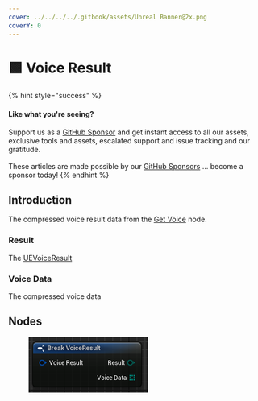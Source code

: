 ```yaml
---
cover: ../../../../.gitbook/assets/Unreal Banner@2x.png
coverY: 0
---
```


# 🟩 Voice Result

{% hint style="success" %}
#### Like what you're seeing?

Support us as a [GitHub Sponsor](../../../../become-a-sponsor/) and get instant access to all our assets, exclusive tools and assets, escalated support and issue tracking and our gratitude.\
\
These articles are made possible by our [GitHub Sponsors](../../../../become-a-sponsor/) ... become a sponsor today!
{% endhint %}

## Introduction

The compressed voice result data from the [Get Voice](../functions/get-voice.md) node.

### Result

The [UEVoiceResult](../enumerators/uevoiceresult.md)&#x20;

### Voice Data

The compressed voice data

## Nodes

<figure><img src="../../../../.gitbook/assets/image (9) (1) (1).png" alt=""><figcaption></figcaption></figure>
